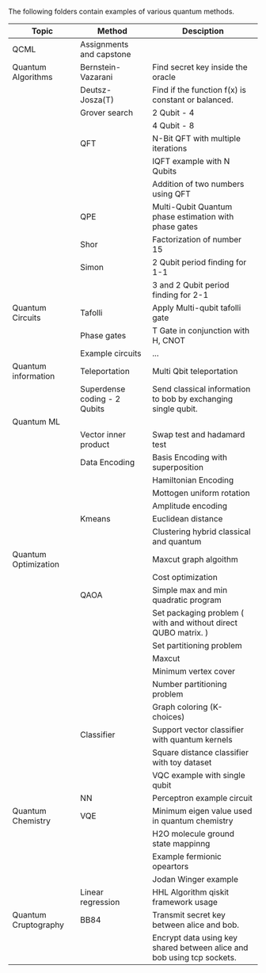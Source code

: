 The following folders contain examples of various quantum methods.

|Topic|Method|Desciption|
|-|-|-|
|QCML|Assignments and capstone||
|Quantum Algorithms|Bernstein-Vazarani|Find secret key inside the oracle|
||Deutsz-Josza(T)|Find if the function f(x) is constant or balanced.|
||Grover search|2 Qubit - 4|
|||4 Qubit - 8|
||QFT|N-Bit QFT with multiple iterations|
|||IQFT example with N Qubits|
|||Addition of two numbers using QFT|
||QPE|Multi-Qubit Quantum phase estimation with phase gates|
||Shor|Factorization of number 15|
||Simon|2 Qubit period finding for 1-1|
|||3 and 2 Qubit period finding for 2-1|
|Quantum Circuits|Tafolli|Apply Multi-qubit tafolli gate|
||Phase gates|T Gate in conjunction with H, CNOT|
||Example circuits|...| 
|Quantum information|Teleportation|Multi Qbit teleportation|
||Superdense coding - 2 Qubits|Send classical information to bob by exchanging single qubit.|
|Quantum ML|||
||Vector inner product|Swap test and hadamard test|
||Data Encoding|Basis Encoding with superposition|
|||Hamiltonian Encoding|
|||Mottogen uniform rotation|
|||Amplitude encoding|
||Kmeans|Euclidean distance|
|||Clustering hybrid classical and quantum|
|Quantum Optimization||Maxcut graph algoithm|
|||Cost optimization|
||QAOA|Simple max and min quadratic program |
|||Set packaging problem ( with and without direct QUBO matrix. )|
|||Set partitioning problem|
|||Maxcut|
|||Minimum vertex cover|
|||Number partitioning problem|
|||Graph coloring (K-choices)|
||Classifier|Support vector classifier with quantum kernels|
|||Square distance classifier with toy dataset|
|||VQC example with single qubit|
||NN|Perceptron example circuit|
|Quantum Chemistry|VQE|Minimum eigen value used in quantum chemistry|
|||H2O molecule ground state mappinng|
|||Example fermionic opeartors|
|||Jodan Winger example|
||Linear regression|HHL Algorithm qiskit framework usage|
|Quantum Cruptography|BB84|Transmit secret key between alice and bob.|
|||Encrypt data using key shared between alice and bob using tcp sockets.|